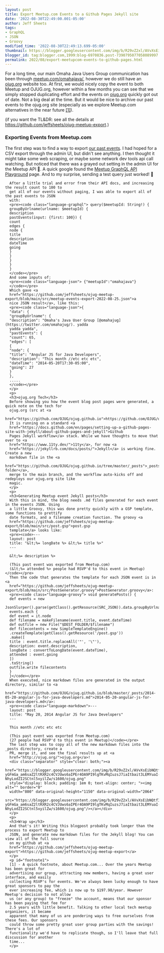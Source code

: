 ```yaml
---
layout: post
title: Export Meetup.com Events to a Github Pages Jekyll site
date: '2022-08-30T22:49:00.001-05:00'
author: Jeff Sheets
tags:
- GraphQL
- JSON
- Groovy
modified_time: '2022-08-30T22:49:13.699-05:00'
thumbnail: https://blogger.googleusercontent.com/img/b/R29vZ2xl/AVvXsEibNQtfIEnCCuFo4w2Sz8Kk6odhmA2PcxuWYfYPnhm9QW3ZbJVCKSQD1Mq_nzOo5MhjW5IPG08WFmV29jUd3whUb-yGFmGa_am6saZ2ltRXR2c4CVJUws6aIPEr4OA9PI9lgTKvMqIuzsJ7iaItbait3LEMYuaI-NhyLodZI2SCtnl5xyilZw/s72-c/ojug.png
blogger_id: tag:blogger.com,1999:blog-6970836.post-7390795077058089997
permalink: 2022/08/export-meetupcom-events-to-github-pages.html
---
```


For a long time, our main Omaha Java Users Group communication has been
      through <a href="https://www.meetup.com/omahajava/">meetup.com/omahajava/</a>,
      however we do still have an <a href="http://ojug.org/">ojug.org</a> website too.
      At first, we would nicely copy the event to both Meetup and OJUG.org, however within a few
      months you can see that we simply stopped duplicating effort and the events on <a
      href="http://ojug.org/">ojug.org</a> quickly got out of date. Not a big deal at the
      time. But it would be nice to archive our past events to the ojug.org site (especially as we
      explore Meetup.com alternatives in the near future <a href="#footnote1">[1]</a>).
      <p>
      (if you want the TL&amp;DR: see all the details at <a
      href="https://github.com/jeffsheets/ojug-meetup-export">https://github.com/jeffsheets/ojug-meetup-export</a>.)
      </p>
      <p>
      <h3>Exporting Events from Meetup.com</h3>
      The first step was to find a way to export <a
      href="https://www.meetup.com/omahajava/events/past/">our past events</a>. I had hoped
      for a CSV export through the admin UI, but didn't see anything. I then thought it might take
      some web scraping, or maybe some network dev tools api call watching. But noticed that there
      was a grayed out setting in the admin UI for the Meetup API 🤔. A quick google found the <a
      href="https://www.meetup.com/api/playground/#graphQl-playground">Meetup GraphQL API
      Playground</a> page. And to my surprise, sending a test query just worked! 🎉

      After a little trial and error from their API docs, and increasing the result count to 100 to
      get all of our events without paging, I was able to export all of the past events to JSON
      with:
      <pre><code class="language-graphql"> query($meetupId: String!) {
      groupByUrlname(urlname: $meetupId) {
      description
      pastEvents(input: {first: 100}) {
      count
      edges {
      node {
      title
      description
      dateTime
      going
      }
      }
      }
      }
      }
      </code></pre>
      And some inputs of:
      <pre><code class="language-json"> {"meetupId":"omahajava"}
      </code></pre>
      Which gave <a
      href="https://github.com/jeffsheets/ojug-meetup-export/blob/main/src/meetup-events-export-2022-08-25.json">a
      nice JSON result</a>, like this:
      <pre><code class="language-json">{
      "data": {
      "groupByUrlname": {
      "description": "Omaha's Java User Group [@omahajug](https://twitter.com/omahajug/). yadda
      yadda yadda",
      "pastEvents": {
      "count": 65,
      "edges": [
      {
      "node": {
      "title": "Angular JS for Java Developers",
      "description": "This month //etc etc etc",
      "dateTime": "2014-05-20T17:30-05:00",
      "going": 27
      }
      },
      .....
      </code></pre>
      </p>
      <p>
      <h3>ojug.org Tech</h3>
      Before showing you how the event blog post pages were generated, a quick note on the tech for
      ojug.org (src at <a
      href="https://github.com/OJUG/ojug.github.io">https://github.com/OJUG/ojug.github.io</a>).
      It is running on a standard <a
      href="https://docs.github.com/en/pages/setting-up-a-github-pages-site-with-jekyll/about-github-pages-and-jekyll">Github
      Pages Jekyll workflow</a> stack. While we have thoughts to move that over to <a
      href="https://www.11ty.dev/">11ty</a>, for now <a
      href="https://jekyllrb.com/docs/posts/">Jekyll</a> is working fine. Create a new
      markdown file in the <a
      href="https://github.com/OJUG/ojug.github.io/tree/master/_posts">_posts folder</a>,
      merge to the main branch, and the workflow auto-kicks off and redeploys our ojug.org site like
      magic.
      </p>
      <p>
      <h3>Generating Meetup event Jekyll posts</h3>
      With this in mind, the blog needs .md files generated for each event in the events JSON. Using
      a little Groovy, this was done pretty quickly with a GSP template, some functions to prettify
      date formats, and a filename creation function. The groovy <a
      href="https://github.com/jeffsheets/ojug-meetup-export/blob/main/src/post.gsp">post.gsp
      template</a> looks like:
      <pre><code>---
      layout: post
      title: "&lt;%= longDate %> &lt;%= title %>"
      ---

      &lt;%= description %>

      (This past event was exported from Meetup.com)
      (&lt;%= attended %> people had RSVP'd to this event in Meetup)</code></pre>
      Then the code that generates the template for each JSON event is in <a
      href="https://github.com/jeffsheets/ojug-meetup-export/blob/main/src/PostGenerator.groovy">PostGenerator.groovy</a>:
      <pre><code class="language-groovy"> void generatePosts() {
      def events = new
      JsonSlurper().parse(getClass().getResource(SRC_JSON)).data.groupByUrlname.pastEvents.edges
      events.each {
      def event = it.node
      def filename = makeFilename(event.title, event.dateTime)
      def outfile = new File("$DEST_FOLDER/$filename")
      def filecontents = new SimpleTemplateEngine()
      .createTemplate(getClass().getResource('/post.gsp'))
      .make([
      title : event.title.replaceAll('"', '\"'),
      description: event.description,
      longDate : convertToLongDate(event.dateTime),
      attended : event.going
      ])
      .toString()
      outfile.write filecontents
      }
      }</code></pre>
      When executed, nice markdown files are generated in the output directory, similar to <a
      href="https://github.com/OJUG/ojug.github.io/blob/master/_posts/2014-05-20-angular-js-for-java-developers.md">2014-05-20-angular-js-for-java-developers.md</a>:
      <pre><code class="language-markdown">---
      layout: post
      title: "May 20, 2014 Angular JS for Java Developers"
      ---

      This month //etc etc etc

      (This past event was exported from Meetup.com)
      (27 people had RSVP'd to this event in Meetup)</code></pre>
      The last step was to copy all of the new markdown files into the _posts directory, create a
      PR, merge it, and see the final results up at <a
      href="http://ojug.org/">ojug.org</a>!
      <div class="separator" style="clear: both;"><a
      href="https://blogger.googleusercontent.com/img/b/R29vZ2xl/AVvXsEibNQtfIEnCCuFo4w2Sz8Kk6odhmA2PcxuWYfYPnhm9QW3ZbJVCKSQD1Mq_nzOo5MhjW5IPG08WFmV29jUd3whUb-yGFmGa_am6saZ2ltRXR2c4CVJUws6aIPEr4OA9PI9lgTKvMqIuzsJ7iaItbait3LEMYuaI-NhyLodZI2SCtnl5xyilZw/s1600/ojug.png"
      style="display: block; padding: 1em 0; text-align: center; "><img alt="" border="0"
      width="800" data-original-height="1150" data-original-width="2064"
      src="https://blogger.googleusercontent.com/img/b/R29vZ2xl/AVvXsEibNQtfIEnCCuFo4w2Sz8Kk6odhmA2PcxuWYfYPnhm9QW3ZbJVCKSQD1Mq_nzOo5MhjW5IPG08WFmV29jUd3whUb-yGFmGa_am6saZ2ltRXR2c4CVJUws6aIPEr4OA9PI9lgTKvMqIuzsJ7iaItbait3LEMYuaI-NhyLodZI2SCtnl5xyilZw/s1600/ojug.png"/></a></div>
      </p>
      <p>
      <h3>Wrap up</h3>
      And that's it! Writing this blogpost probably took longer than the process to export Meetup to
      JSON, and generate new markdown files for the Jekyll blog! You can view all of the full source
      on my github at <a
      href="https://github.com/jeffsheets/ojug-meetup-export">https://github.com/jeffsheets/ojug-meetup-export</a>
      </p>
      <p id="footnote1">
      [1] - A quick footnote, about Meetup.com... Over the years Meetup has been great for
      advertising our group, attracting new members, having a great user interface, and easily
      collecting RSVP's for events. We've always been lucky enough to have great sponsors to pay the
      ever increasing fee, which is now up to $197.98/year. However Meetup's decision to not allow
      us (or any group) to "freeze" the account, means that our sponsor has been paying that fee for
      2.5 years with little benefit. Talking to other local tech meetup organizers, it became
      apparent that many of us are pondering ways to free ourselves from these fees. Our sponsors
      could throw some pretty great user group parties with the savings! There's a lot of
      functionality we'd have to replicate though, so I'll leave that full discussion for another
      time...
      </p>
